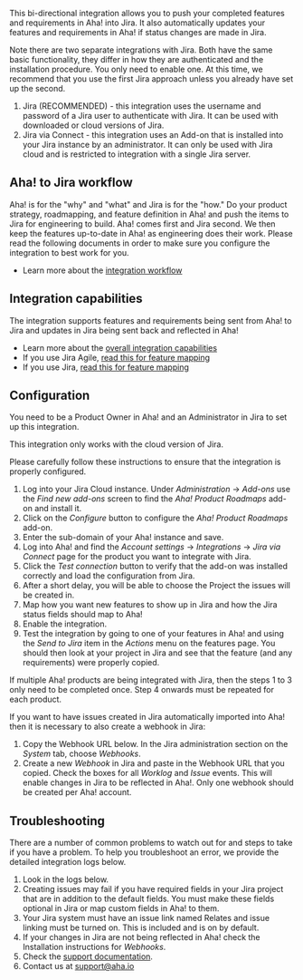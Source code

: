 This bi-directional integration allows you to push your completed features and requirements in Aha! into Jira. It also automatically updates your features and requirements in Aha! if status changes are made in Jira. 

Note there are two separate integrations with Jira. Both have the same basic functionality, they differ in how they are authenticated and the installation procedure. You only need to enable one. At this time, we recommend that you use the first Jira approach unless you already have set up the second.

1. Jira (RECOMMENDED) - this integration uses the username and password of a Jira user to authenticate with Jira. It can be used with downloaded or cloud versions of Jira.
2. Jira via Connect - this integration uses an Add-on that is installed into your Jira instance by an administrator. It can only be used with Jira cloud and is restricted to integration with a single Jira server.  

## Aha! to Jira workflow

Aha! is for the "why" and "what" and Jira is for the "how." Do your product strategy, roadmapping, and feature definition in Aha! and push the items to Jira for engineering to build. Aha! comes first and Jira second. We then keep the features up-to-date in Aha! as engineering does their work. Please read the following documents in order to make sure you configure the integration to best work for you. 

* Learn more about the [integration workflow](http://support.aha.io/entries/25419983)

## Integration capabilities

The integration supports features and requirements being sent from Aha! to Jira and updates in Jira being sent back and reflected in Aha!

* Learn more about the [overall integration capabilities](http://support.aha.io/entries/40846667)
* If you use Jira Agile, [read this for feature mapping](http://support.aha.io/entries/40551483)
* If you use Jira, [read this for feature mapping](http://support.aha.io/entries/40843667)

## Configuration

You need to be a Product Owner in Aha! and an Administrator in Jira to set up this integration.

This integration only works with the cloud version of Jira. 

Please carefully follow these instructions to ensure that the integration is properly configured.

1. Log into your Jira Cloud instance. Under _Administration_ -> _Add-ons_ use the _Find new add-ons_ screen to find the _Aha! Product Roadmaps_ add-on and install it.
2. Click on the _Configure_ button to configure the _Aha! Product Roadmaps_ add-on.
3. Enter the sub-domain of your Aha! instance and save.
4. Log into Aha! and find the _Account settings_ -> _Integrations_ -> _Jira via Connect_ page for the product you want to integrate with Jira.
5. Click the _Test connection_ button to verify that the add-on was installed correctly and load the configuration from Jira.
6. After a short delay, you will be able to choose the Project the issues will be created in.
7. Map how you want new features to show up in Jira and how the Jira status fields should map to Aha! 
8. Enable the integration.
9. Test the integration by going to one of your features in Aha! and using the _Send to Jira_ item in the _Actions_ menu on the features page. You should then look at your project in Jira and see that the feature (and any requirements) were properly copied. 

If multiple Aha! products are being integrated with Jira, then the steps 1 to 3 only need to be completed once. Step 4 onwards must be repeated for each product.

If you want to have issues created in Jira automatically imported into Aha! then it is necessary to also create a webhook in Jira:

1.	Copy the Webhook URL below. In the Jira administration section on the _System_ tab, choose _Webhooks_.
2.	Create a new _Webhook_ in Jira and paste in the Webhook URL that you copied. Check the boxes for all _Worklog_ and _Issue_ events. This will enable changes in Jira to be reflected in Aha!. Only one webhook should be created per Aha! account.


## Troubleshooting

There are a number of common problems to watch out for and steps to take if you have a problem. To help you troubleshoot an error, we provide the detailed integration logs below. 

1. Look in the logs below.
2. Creating issues may fail if you have required fields in your Jira project that are in addition to the default fields. You must make these fields optional in Jira or map custom fields in Aha! to them.
3. Your Jira system must have an issue link named Relates and issue linking must be turned on. This is included and is on by default.
4. If your changes in Jira are not being reflected in Aha! check the Installation instructions for _Webhooks_. 
5. Check the [support documentation](http://support.aha.io/forums/22978468).
6. Contact us at support@aha.io







